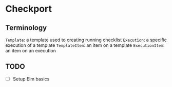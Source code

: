 # Checkport

## Terminology

`Template`: a template used to creating running checklist
`Execution`: a specific execution of a template
`TemplateItem`: an item on a template
`ExecutionItem`: an item on an execution

## TODO

- [ ] Setup Elm basics

